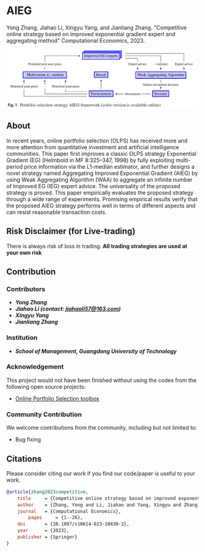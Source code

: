 # AIEG
Yong Zhang, Jiahao Li, Xingyu Yang, and Jianliang Zhang. "Competitive online strategy based on improved exponential gradient expert and aggregating method" Computational Economics, 2023.

![image](doc/AIEG.jpg)

## About
In recent years, online portfolio selection (OLPS) has received more and more attention from quantitative investment and artificial intelligence communities. This paper first improves a classic OLPS strategy Exponential Gradient (EG) (Helmbold in MF 8:325–347, 1998) by fully exploiting multi-period price information via the L1-median estimator, and further designs a novel strategy named Aggregating Improved Exponential Gradient (AIEG) by using Weak Aggregating Algorithm (WAA) to aggregate an infinite number of Improved EG (IEG) expert advice. The universality of the proposed strategy is proved. This paper empirically evaluates the proposed strategy through a wide range of experiments. Promising empirical results verify that the proposed AIEG strategy performs well in terms of different aspects and can resist reasonable transaction costs.

## Risk Disclaimer (for Live-trading)
There is always risk of loss in trading. **All trading strategies are used at your own risk**

## Contribution

### Contributors
* ***Yong Zhang***
* ***Jiahao Li (contact: jiahaoli57@163.com)***
* ***Xingyu Yang***
* ***Jianliang Zhang***

### Institution
* ***School of Management, Guangdong University of Technology***

### Acknowledgement
This project would not have been finished without using the codes from the following open source projects:

* [Online Portfolio Selection toolbox](https://github.com/OLPS/OLPS)

### Community Contribution
We welcome contributions from the community, including but not limited to:
* Bug fixing

## Citations
Please consider citing our work if you find our code/paper is useful to your work.
```bibtex
@article{zhang2023competitive,
	title     = {Competitive online strategy based on improved exponential gradient expert and aggregating method},
	author    = {Zhang, Yong and Li, Jiahao and Yang, Xingyu and Zhang, Jianliang},
	journal   = {Computational Economics},
        pages     = {1--26},
	doi       = {10.1007/s10614-023-10430-2},
	year      = {2023},
	publisher = {Springer}
}
```
